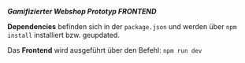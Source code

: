 ***Gamifizierter Webshop Prototyp FRONTEND***

**Dependencies** befinden sich in der `package.json` und werden über `npm install` installiert bzw. geupdated.

Das **Frontend** wird ausgeführt über den Befehl: `npm run dev`
